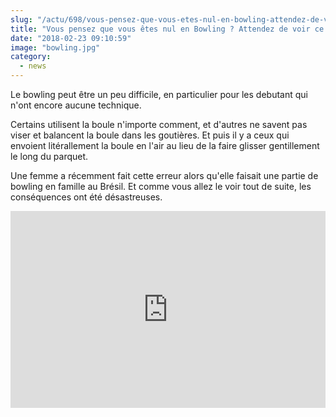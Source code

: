 ```yaml
--- 
slug: "/actu/698/vous-pensez-que-vous-etes-nul-en-bowling-attendez-de-voir-ce-que-cette-femme-a-fait"
title: "Vous pensez que vous êtes nul en Bowling ? Attendez de voir ce que cette femme a fait."
date: "2018-02-23 09:10:59"
image: "bowling.jpg"
category:
  - news
---
```

<p>Le bowling peut être un peu difficile, en particulier pour les debutant qui n'ont encore aucune technique.</p>

<p>Certains utilisent la boule n'importe comment, et d'autres ne savent pas viser et balancent la boule dans les goutières. Et puis il y a ceux qui envoient litérallement la boule en l'air au lieu de la faire glisser gentillement le long du parquet. </p>

<p>Une femme a récemment fait cette erreur alors qu'elle faisait une partie de bowling en famille au Brésil. Et comme vous allez le voir tout de suite, les conséquences ont été désastreuses.</p>

<iframe width="100%" height="315" src="https://www.youtube.com/embed/qCT9EfXxXYg" frameborder="0" allow="autoplay; encrypted-media" allowfullscreen></iframe>